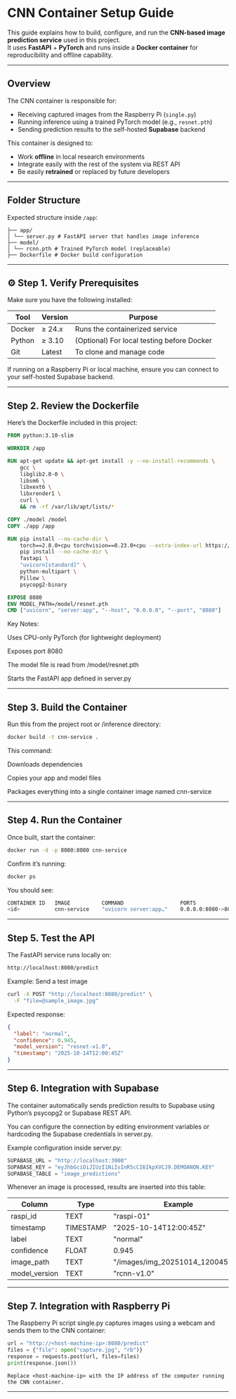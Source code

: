# CNN Container Setup Guide

This guide explains how to build, configure, and run the **CNN-based image prediction service** used in this project.  
It uses **FastAPI** + **PyTorch** and runs inside a **Docker container** for reproducibility and offline capability.

---

## Overview

The CNN container is responsible for:
- Receiving captured images from the Raspberry Pi (`single.py`)
- Running inference using a trained PyTorch model (e.g., `resnet.pth`)
- Sending prediction results to the self-hosted **Supabase** backend

This container is designed to:
- Work **offline** in local research environments  
- Integrate easily with the rest of the system via REST API  
- Be easily **retrained** or replaced by future developers

---

## Folder Structure

Expected structure inside `/app`:

```text
├── app/
│ └── server.py # FastAPI server that handles image inference
├── model/
│ └── rcnn.pth # Trained PyTorch model (replaceable)
├── Dockerfile # Docker build configuration
```


---

## ⚙️ Step 1. Verify Prerequisites

Make sure you have the following installed:

| Tool | Version | Purpose |
|------|----------|----------|
| Docker | ≥ 24.x | Runs the containerized service |
| Python | ≥ 3.10 | (Optional) For local testing before Docker |
| Git | Latest | To clone and manage code |

If running on a Raspberry Pi or local machine, ensure you can connect to your self-hosted Supabase backend.

---

## Step 2. Review the Dockerfile

Here’s the Dockerfile included in this project:

```dockerfile
FROM python:3.10-slim

WORKDIR /app

RUN apt-get update && apt-get install -y --no-install-recommends \
    gcc \
    libglib2.0-0 \
    libsm6 \
    libxext6 \
    libxrender1 \
    curl \
    && rm -rf /var/lib/apt/lists/*

COPY ./model /model
COPY ./app /app

RUN pip install --no-cache-dir \
    torch==2.8.0+cpu torchvision==0.23.0+cpu --extra-index-url https://download.pytorch.org/whl/cpu && \
    pip install --no-cache-dir \
    fastapi \
    "uvicorn[standard]" \
    python-multipart \
    Pillow \
    psycopg2-binary

EXPOSE 8080
ENV MODEL_PATH=/model/resnet.pth
CMD ["uvicorn", "server:app", "--host", "0.0.0.0", "--port", "8080"]
```

Key Notes:

Uses CPU-only PyTorch (for lightweight deployment)

Exposes port 8080

The model file is read from /model/resnet.pth

Starts the FastAPI app defined in server.py

---

## Step 3. Build the Container

Run this from the project root or /inference directory:
```bash
docker build -t cnn-service .
```
This command:

Downloads dependencies

Copies your app and model files

Packages everything into a single container image named cnn-service

---

## Step 4. Run the Container

Once built, start the container:
```bash
docker run -d -p 8080:8080 cnn-service
```

Confirm it’s running:
```bash
docker ps
```

You should see:
```bash
CONTAINER ID   IMAGE          COMMAND                  PORTS                    NAMES
<id>           cnn-service    "uvicorn server:app…"    0.0.0.0:8080->8080/tcp   cnn-service
```

---

## Step 5. Test the API

The FastAPI service runs locally on:
```bash
http://localhost:8080/predict
```

Example: Send a test image
```bash
curl -X POST "http://localhost:8080/predict" \
  -F "file=@sample_image.jpg"
```
Expected response:
```json
{
  "label": "normal",
  "confidence": 0.945,
  "model_version": "resnet-v1.0",
  "timestamp": "2025-10-14T12:00:45Z"
}
```

---

## Step 6. Integration with Supabase
The container automatically sends prediction results to Supabase using Python’s psycopg2 or Supabase REST API.

You can configure the connection by editing environment variables or hardcoding the Supabase credentials in server.py.

Example configuration inside server.py:
```python
SUPABASE_URL = "http://localhost:3000"
SUPABASE_KEY = "eyJhbGciOiJIUzI1NiIsInR5cCI6IkpXVCJ9.DEMOANON.KEY"
SUPABASE_TABLE = "image_predictions"
```
Whenever an image is processed, results are inserted into this table:

| Column | Type | Example |
|------|----------|----------|
| raspi_id | TEXT | "raspi-01" |
| timestamp |TIMESTAMP | "2025-10-14T12:00:45Z" |
| label | TEXT | "normal" |
| confidence | FLOAT | 0.945 |
| image_path | TEXT | "/images/img_20251014_120045.jpg" |
| model_version | TEXT | "rcnn-v1.0" |

---

## Step 7. Integration with Raspberry Pi
The Raspberry Pi script single.py captures images using a webcam and sends them to the CNN container:
```python
url = "http://<host-machine-ip>:8080/predict"
files = {"file": open("capture.jpg", "rb")}
response = requests.post(url, files=files)
print(response.json())
```
```text
Replace <host-machine-ip> with the IP address of the computer running the CNN container.
```
---